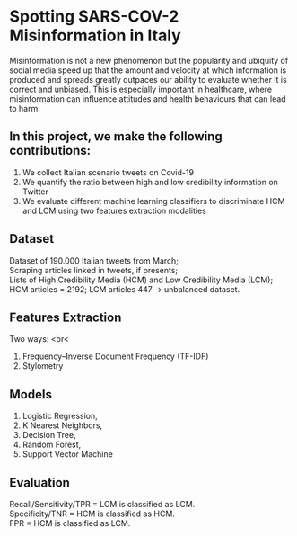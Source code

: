 # Spotting SARS-COV-2 Misinformation in Italy
Misinformation is not a new phenomenon but the popularity and ubiquity of social media speed up that the amount and velocity at which information is produced and spreads greatly outpaces our ability to evaluate whether it is correct and unbiased. This is especially important in healthcare, where misinformation can influence attitudes and health behaviours that can lead to harm.
## In this project, we make the following contributions:
1. We collect Italian scenario tweets on Covid-19 <br>
2. We quantify the ratio between high and low credibility information on Twitter <br>
3. We evaluate different machine learning classifiers to discriminate HCM and LCM using two features extraction modalities <br>

## Dataset
Dataset of 190.000 Italian tweets from March; <br>
Scraping articles linked in tweets, if presents; <br>
Lists of High Credibility Media (HCM) and Low Credibility Media (LCM); <br>
HCM articles = 2192; LCM articles 447 -> unbalanced dataset. <br>

## Features Extraction
Two ways: <br<
1. Frequency–Inverse Document Frequency (TF-IDF)
2. Stylometry

## Models
1. Logistic Regression, 
2. K Nearest Neighbors, 
3. Decision Tree, 
4. Random Forest, 
5. Support Vector Machine

## Evaluation
Recall/Sensitivity/TPR = LCM is classified as LCM. <br>
Specificity/TNR = HCM is classified as HCM. <br>
FPR = HCM is classified as LCM. <br>
